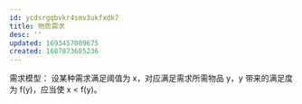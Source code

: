 ```yaml
---
id: ycdsrgqbvkr4smv3ukfxdk7
title: 物质需求
desc: ''
updated: 1693457009675
created: 1687873685236
---
```


需求模型：
设某种需求满足阈值为 x，对应满足需求所需物品 y，y 带来的满足度为 f(y)，应当使 x < f(y)。
